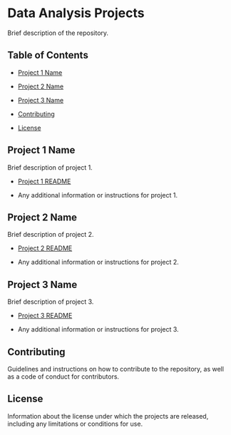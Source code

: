 # Data Analysis Projects

Brief description of the repository.

## Table of Contents

- [Project 1 Name](#project-1-name)

- [Project 2 Name](#project-2-name)

- [Project 3 Name](#project-3-name)

- [Contributing](#contributing)

- [License](#license)

## Project 1 Name

Brief description of project 1.

- [Project 1 README](./project-1/README.md)

- Any additional information or instructions for project 1.

## Project 2 Name

Brief description of project 2.

- [Project 2 README](./project-2/README.md)

- Any additional information or instructions for project 2.

## Project 3 Name

Brief description of project 3.

- [Project 3 README](./project-3/README.md)

- Any additional information or instructions for project 3.

## Contributing

Guidelines and instructions on how to contribute to the repository, as well as a code of conduct for contributors.

## License

Information about the license under which the projects are released, including any limitations or conditions for use.






